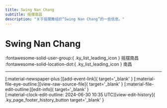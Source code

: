 ```yaml
---
title: Swing Nan Chang
subtitle: 摇摆南昌
description: "关于摇摆舞组织“Swing Nan Chang”的一些信息。"
---
```


# Swing Nan Chang

:fontawesome-solid-user-group:{ .ky_list_leading_icon } 摇摆南昌  
:fontawesome-solid-location-dot:{ .ky_list_leading_icon } 南昌  


---

<div class="ky_page_footer" markdown>
<div class="ky_page_footer_trailing" markdown="span">
[:material-newspaper-plus:][add-event-link]{ target='_blank' }
[:material-file-eye-outline:][view-raw-source-file]{ target='_blank' }
[:material-file-edit-outline:][edit-info]{ target='_blank' }
</div>
<div class="ky_page_footer_leading" markdown="span">
[:material-clock-edit-outline: 2024-06-30 10:35 UTC][view-edit-history]{ .ky_page_footer_history_button target='_blank' }
</div>
</div>

[add-event-link]: https://github.com/swingdance/events/issues/new?assignees=&labels=add+event&projects=&template=02-add_entity.yml&title=%5Bcn%5D%20%3CName%3E&region=cn&province=Jiangxi&city=Nanchang&org_id=swing-nan-chang "添加活动"
[view-raw-source-file]: https://github.com/swingdance/orgs/blob/main/cn/swing-nan-chang.json "查看原始源文件"
[edit-info]: https://github.com/swingdance/orgs/issues/new?assignees=&labels=update+org&projects=&template=03-update_entity.yml&title=%5Bcn%5D%20Swing%20Nan%20Chang&region=cn&id=swing-nan-chang&name=Swing%20Nan%20Chang "编辑信息"

[view-edit-history]: https://github.com/swingdance/orgs/commits/main/cn/swing-nan-chang.json "查看编辑历史"
